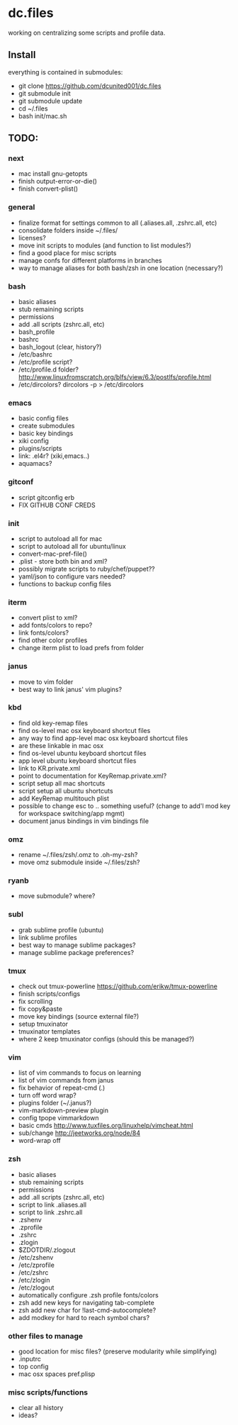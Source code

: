 dc.files
==========

working on centralizing some scripts and profile data.

Install
---------

everything is contained in submodules:
- git clone https://github.com/dcunited001/dc.files
- git submodule init
- git submodule update
- cd ~/.files
- bash init/mac.sh

TODO:
--------

### next
- mac install gnu-getopts
- finish output-error-or-die()
- finish convert-plist()

### general
- finalize format for settings common to all (.aliases.all,
.zshrc.all, etc)
- consolidate folders inside ~/.files/
- licenses?
- move init scripts to modules (and function to list modules?)
- find a good place for misc scripts
- manage confs for different platforms in branches
- way to manage aliases for both bash/zsh in one location
  (necessary?)

### bash
- basic aliases
- stub remaining scripts
- permissions
- add .all scripts (zshrc.all, etc)
- bash_profile
- bashrc
- bash_logout (clear, history?)
- /etc/bashrc 
- /etc/profile script?
- /etc/profile.d folder? http://www.linuxfromscratch.org/blfs/view/6.3/postlfs/profile.html
- /etc/dircolors? dircolors -p > /etc/dircolors 

### emacs
- basic config files
- create submodules
- basic key bindings
- xiki config
- plugins/scripts
- link: .el4r? (xiki,emacs..)
- aquamacs?

### gitconf
- script gitconfig erb
- FIX GITHUB CONF CREDS

### init
- script to autoload all for mac
- script to autoload all for ubuntu/linux
- convert-mac-pref-file()
- .plist - store both bin and xml?
- possibly migrate scripts to ruby/chef/puppet??
- yaml/json to configure vars needed?
- functions to backup config files
 
### iterm
- convert plist to xml?
- add fonts/colors to repo?
- link fonts/colors?
- find other color profiles
- change iterm plist to load prefs from folder

### janus
- move to vim folder
- best way to link janus' vim plugins?

### kbd
- find old key-remap files
- find os-level mac osx keyboard shortcut files
- any way to find app-level mac osx keyboard shortcut files
- are these linkable in mac osx
- find os-level ubuntu keyboard shortcut files
- app level ubuntu keyboard shortcut files
- link to KR.private.xml
- point to documentation for KeyRemap.private.xml?
- script setup all mac shortcuts
- script setup all ubuntu shortcuts
- add KeyRemap multitouch plist
- possible to change esc to .. something useful?
  (change to add'l mod key for workspace switching/app mgmt)
- document janus bindings in vim bindings file

### omz
- rename ~/.files/zsh/.omz to .oh-my-zsh?
- move omz submodule inside ~/.files/zsh?

### ryanb
- move submodule? where?

### subl
- grab sublime profile (ubuntu)
- link sublime profiles
- best way to manage sublime packages?
- manage sublime package preferences?

### tmux
- check out tmux-powerline https://github.com/erikw/tmux-powerline
- finish scripts/configs
- fix scrolling
- fix copy&paste
- move key bindings (source external file?)
- setup tmuxinator
- tmuxinator templates
- where 2 keep tmuxinator configs (should this be managed?)

### vim
- list of vim commands to focus on learning
- list of vim commands from janus
- fix behavior of repeat-cmd (.)
- turn off word wrap?
- plugins folder (~/.janus?)
- vim-markdown-preview plugin
- config tpope vimmarkdown
- basic cmds http://www.tuxfiles.org/linuxhelp/vimcheat.html
- sub/change http://jeetworks.org/node/84
- word-wrap off

### zsh
- basic aliases
- stub remaining scripts
- permissions
- add .all scripts (zshrc.all, etc)
- script to link .aliases.all
- script to link .zshrc.all
- .zshenv
- .zprofile
- .zshrc
- .zlogin
- $ZDOTDIR/.zlogout
- /etc/zshenv
- /etc/zprofile
- /etc/zshrc
- /etc/zlogin
- /etc/zlogout
- automatically configure .zsh profile fonts/colors
- zsh add new keys for navigating tab-complete
- zsh add new char for !last-cmd-autocomplete?
- add modkey for hard to reach symbol chars?

### other files to manage
- good location for misc files? (preserve modularity while
simplifying)
- .inputrc
- top config
- mac osx spaces pref.plisp

### misc scripts/functions
- clear all history
- ideas?
